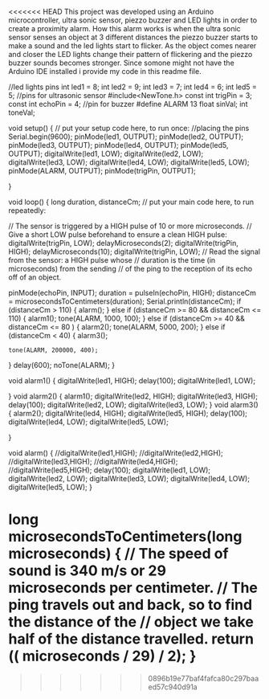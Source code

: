 <<<<<<< HEAD
This project was developed using an Arduino microcontroller, ultra sonic sensor, piezzo buzzer and LED lights in order 
to create a proximity alarm. How this alarm works is when the ultra sonic sensor senses an object at 3 different distances
the piezzo buzzer starts to make a sound and the led lights start to flicker. As the object comes nearer and closer
the LED lights change their pattern of flickering and the piezzo buzzer sounds becomes stronger. Since somone might
not have the Arduino IDE installed i provide my code in this readme file.







//led lights pins
int led1 = 8;
int led2 = 9;
int led3 = 7;
int led4 = 6;
int led5 = 5;
//pins for ultrasonic sensor
#include<NewTone.h>
const int trigPin = 3;
const int echoPin = 4;
//pin for buzzer
#define ALARM 13
float sinVal;
int toneVal;






void setup()
{
  // put your setup code here, to run once:
  //placing the pins
  Serial.begin(9600);
  pinMode(led1, OUTPUT);
  pinMode(led2, OUTPUT);
  pinMode(led3, OUTPUT);
  pinMode(led4, OUTPUT);
  pinMode(led5, OUTPUT);
  digitalWrite(led1, LOW);
  digitalWrite(led2, LOW);
  digitalWrite(led3, LOW);
  digitalWrite(led4, LOW);
  digitalWrite(led5, LOW);
  pinMode(ALARM, OUTPUT);
  pinMode(trigPin, OUTPUT);

}

void loop()
{
  long duration, distanceCm;
  // put your main code here, to run repeatedly:

  // The sensor is triggered by a HIGH pulse of 10 or more microseconds.
  // Give a short LOW pulse beforehand to ensure a clean HIGH pulse:
  digitalWrite(trigPin, LOW);
  delayMicroseconds(2);
  digitalWrite(trigPin, HIGH);
  delayMicroseconds(10);
  digitalWrite(trigPin, LOW);
  // Read the signal from the sensor: a HIGH pulse whose
  // duration is the time (in microseconds) from the sending
  // of the ping to the reception of its echo off of an object.

  pinMode(echoPin, INPUT);
  duration = pulseIn(echoPin, HIGH);
  distanceCm = microsecondsToCentimeters(duration);
  Serial.println(distanceCm);
  if (distanceCm > 110)
  {
    alarm();
  }
  else if (distanceCm >= 80 && distanceCm <= 110) {
    alarm1();
    tone(ALARM, 1000, 100);
  }
  else if (distanceCm >= 40 && distanceCm <= 80 ) {
    alarm2();
    tone(ALARM, 5000, 200);
  }
  else if (distanceCm < 40) {
    alarm3();

    tone(ALARM, 200000, 400);
    
  }
  delay(600);
  noTone(ALARM);
}


void alarm1()
{
  digitalWrite(led1, HIGH);
  delay(100);
  digitalWrite(led1, LOW);

}
void alarm2()
{
  alarm1();
  digitalWrite(led2, HIGH);
  digitalWrite(led3, HIGH);
  delay(100);
  digitalWrite(led2, LOW);
  digitalWrite(led3, LOW);
}
void alarm3()
{
  alarm2();
  digitalWrite(led4, HIGH);
  digitalWrite(led5, HIGH);
  delay(100);
  digitalWrite(led4, LOW);
  digitalWrite(led5, LOW);

}

void alarm()
{
  //digitalWrite(led1,HIGH);
  //digitalWrite(led2,HIGH);
  //digitalWrite(led3,HIGH);
  //digitalWrite(led4,HIGH);
  //digitalWrite(led5,HIGH);
  delay(100);
  digitalWrite(led1, LOW);
  digitalWrite(led2, LOW);
  digitalWrite(led3, LOW);
  digitalWrite(led4, LOW);
  digitalWrite(led5, LOW);
}


long microsecondsToCentimeters(long microseconds)
{
  // The speed of sound is 340 m/s or 29 microseconds per centimeter.
  // The ping travels out and back, so to find the distance of the
  // object we take half of the distance travelled.
  return (( microseconds / 29) / 2);
}
=======

>>>>>>> 0896b19e77baf4fafca80c297baaed57c940d91a
